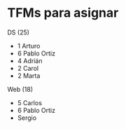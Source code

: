 # TFMs para asignar

DS (25)
- 1 Arturo
- 6 Pablo Ortiz
- 4 Adrián
- 2 Carol
- 2 Marta

Web (18)
- 5 Carlos
- 6 Pablo Ortiz
- Sergio
